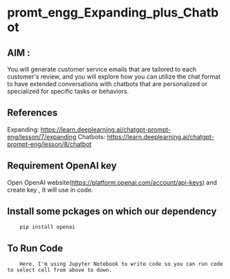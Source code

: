 # promt_engg_Expanding_plus_Chatbot
## AIM : 
You will generate customer service emails that are tailored to each customer's review, and you will explore how you can utilize the chat format to have extended conversations with chatbots that are personalized or specialized for specific tasks or behaviors.

## References
 Expanding: https://learn.deeplearning.ai/chatgpt-prompt-eng/lesson/7/expanding
Chatbots: https://learn.deeplearning.ai/chatgpt-prompt-eng/lesson/8/chatbot

## Requirement OpenAI key
Open OpenAI website(https://platform.openai.com/account/api-keys) and create key , It will use in code.

## Install some pckages on which our dependency

        pip install openai
 
## To Run Code 
        Here, I'm using Jupyter Notebook to write code so you can run code to select cell from above to down.

